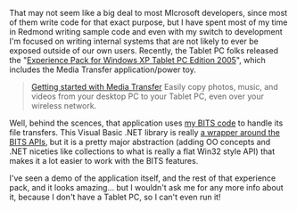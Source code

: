 That may not seem like a big deal to most MIcrosoft developers, since most of them write code for that exact purpose, but I have spent most of my time in Redmond writing sample code and even with my switch to development I'm focused on writing internal systems that are not likely to ever be exposed outside of our own users. Recently, the Tablet PC folks released the "[Experience Pack for Windows XP Tablet PC Edition 2005](http://www.microsoft.com/windowsxp/downloads/tabletpc/experiencepack/default.mspx)", which includes the Media Transfer application/power toy.

> [Getting started with Media Transfer](http://www.microsoft.com/windowsxp/using/tabletpc/experiencepack/mediatransfer.mspx)
> <emphasis>Easily copy photos, music, and videos from your desktop PC to your Tablet PC, even over your wireless network.</emphasis>

Well, behind the scences, that application uses [my BITS code](http://www.duncanmackenzie.net/pull.aspx?pageToPull=http://msdn.microsoft.com/library/default.asp?url=/library/en-us/dncodefun/html/code4fun02282003.asp) to handle its file transfers. This Visual Basic .NET library is really [a wrapper around the BITS APIs](http://msdn.microsoft.com/library/default.asp?url=/library/en-us/dnwxp/html/WinXP_BITS.asp?frame=true), but it is a pretty major abstraction (adding OO concepts and .NET niceties like collections to what is really a flat Win32 style API) that makes it a lot easier to work with the BITS features.

I've seen a demo of the application itself, and the rest of that experience pack, and it looks amazing... but I wouldn't ask me for any more info about it, because I don't have a Tablet PC, so I can't even run it!